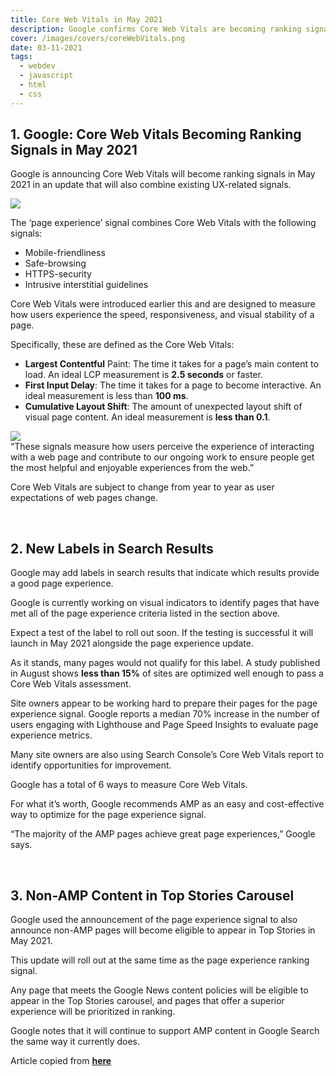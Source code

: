 ```yaml
---
title: Core Web Vitals in May 2021
description: Google confirms Core Web Vitals are becoming ranking signals for search results in May 2021.
cover: /images/covers/coreWebVitals.png
date: 03-11-2021
tags:
  - webdev
  - javascript
  - html
  - css
---
```


## 1. Google: Core Web Vitals Becoming Ranking Signals in May 2021

Google is announcing Core Web Vitals will become ranking signals in May 2021 in an update that will also combine existing UX-related signals.

<img class="md-image" src="/images/articles/corewebvitals/composition.jpg">

The ‘page experience’ signal combines Core Web Vitals with the following signals:

- Mobile-friendliness
- Safe-browsing
- HTTPS-security
- Intrusive interstitial guidelines

Core Web Vitals were introduced earlier this and are designed to measure how users experience the speed, responsiveness, and visual stability of a page.

Specifically, these are defined as the Core Web Vitals:

- **Largest Contentful** Paint: The time it takes for a page’s main content to load. An ideal LCP measurement is **2.5 seconds** or faster.
- **First Input Delay**: The time it takes for a page to become interactive. An ideal measurement is less than **100 ms**.
- **Cumulative Layout Shift**: The amount of unexpected layout shift of visual page content. An ideal measurement is **less than 0.1**.

<img class="md-image" src="/images/articles/corewebvitals/chart.webp">

<div class="md-detail">“These signals measure how users perceive the experience of interacting with a web page and contribute to our ongoing work to ensure people get the most helpful and enjoyable experiences from the web.”</div>

Core Web Vitals are subject to change from year to year as user expectations of web pages change.

&nbsp;
&nbsp;
&nbsp;

## 2. New Labels in Search Results

Google may add labels in search results that indicate which results provide a good page experience.

Google is currently working on visual indicators to identify pages that have met all of the page experience criteria listed in the section above.

Expect a test of the label to roll out soon. If the testing is successful it will launch in May 2021 alongside the page experience update.

As it stands, many pages would not qualify for this label. A study published in August shows **less than 15%** of sites are optimized well enough to pass a Core Web Vitals assessment.

Site owners appear to be working hard to prepare their pages for the page experience signal. Google reports a median 70% increase in the number of users engaging with Lighthouse and Page Speed Insights to evaluate page experience metrics.

Many site owners are also using Search Console’s Core Web Vitals report to identify opportunities for improvement.

Google has a total of 6 ways to measure Core Web Vitals.

For what it’s worth, Google recommends AMP as an easy and cost-effective way to optimize for the page experience signal.

“The majority of the AMP pages achieve great page experiences,” Google says.

&nbsp;
&nbsp;
&nbsp;

## 3. Non-AMP Content in Top Stories Carousel

Google used the announcement of the page experience signal to also announce non-AMP pages will become eligible to appear in Top Stories in May 2021.

This update will roll out at the same time as the page experience ranking signal.

Any page that meets the Google News content policies will be eligible to appear in the Top Stories carousel, and pages that offer a superior experience will be prioritized in ranking.

Google notes that it will continue to support AMP content in Google Search the same way it currently does.

Article copied from **[here](https://www.searchenginejournal.com/google-core-web-vitals-ranking-signals/387142/#close)**
